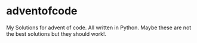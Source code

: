 # adventofcode
My Solutions for advent of code. 
All written in Python. 
Maybe these are not the best solutions but they should work!.
